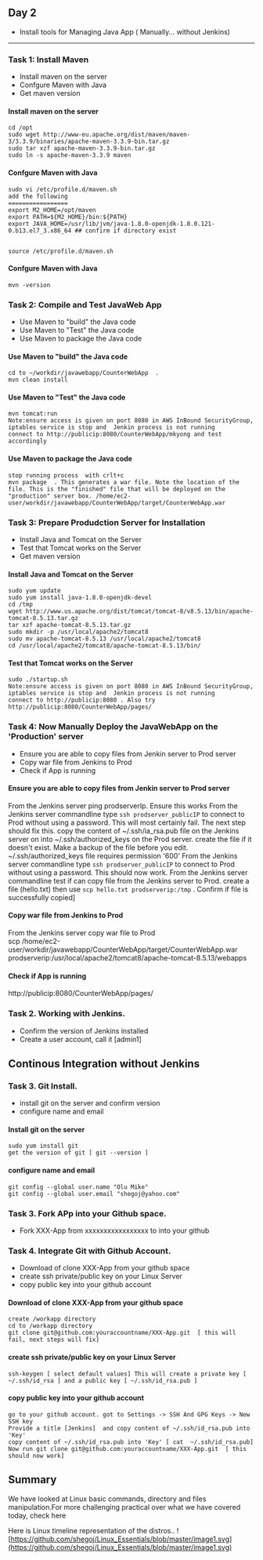 
## Day 2

- Install tools for Managing Java App ( Manually... without Jenkins)


---

###  Task 1: Install Maven 

- Install maven on the server
- Confgure Maven with Java
- Get maven version


#### Install maven on the server

    cd /opt
    sudo wget http://www-eu.apache.org/dist/maven/maven-3/3.3.9/binaries/apache-maven-3.3.9-bin.tar.gz 
    sudo tar xzf apache-maven-3.3.9-bin.tar.gz
    sudo ln -s apache-maven-3.3.9 maven 

#### Confgure Maven with Java

    sudo vi /etc/profile.d/maven.sh
    add the following 
    =================
    export M2_HOME=/opt/maven
    export PATH=${M2_HOME}/bin:${PATH}
    export JAVA_HOME=/usr/lib/jvm/java-1.8.0-openjdk-1.8.0.121-0.b13.el7_3.x86_64 ## confirm if directory exist


    source /etc/profile.d/maven.sh

#### Confgure Maven with Java
    mvn -version



###  Task 2: Compile and Test JavaWeb App 

- Use Maven to "build" the Java code
- Use Maven to "Test" the Java code
- Use Maven to package the Java code

    
#### Use Maven to "build" the Java code

    cd to ~/workdir/javawebapp/CounterWebApp  . 
    mvn clean install  


#### Use Maven to "Test" the Java code  

    mvn tomcat:run
    Note:ensure access is given on port 8080 in AWS InBound SecurityGroup, iptables service is stop and  Jenkin process is not running
    connect to http://publicip:8080/CounterWebApp/mkyong and test accordingly


#### Use Maven to package the Java code

    stop running process  with crlt+c
    mvn package  . This generates a war file. Note the location of the file. This is the "finished" file that will be deployed on the "production" server box. /home/ec2-user/workdir/javawebapp/CounterWebApp/target/CounterWebApp.war



###  Task 3: Prepare Produdction Server for Installation

- Install Java and Tomcat on the Server
- Test that Tomcat works on the Server
- Get maven version


#### Install Java and Tomcat on the Server

    sudo yum update
    sudo yum install java-1.8.0-openjdk-devel
    cd /tmp
    wget http://www.us.apache.org/dist/tomcat/tomcat-8/v8.5.13/bin/apache-tomcat-8.5.13.tar.gz
    tar xzf apache-tomcat-8.5.13.tar.gz 
    sudo mkdir -p /usr/local/apache2/tomcat8
    sudo mv apache-tomcat-8.5.13 /usr/local/apache2/tomcat8
    cd /usr/local/apache2/tomcat8/apache-tomcat-8.5.13/bin/

    

#### Test that Tomcat works on the Server

    sudo ./startup.sh 
    Note:ensure access is given on port 8080 in AWS InBound SecurityGroup, iptables service is stop and  Jenkin process is not running
    connect to http://publicip:8080 . Also try http://publicip:8080/CounterWebApp/pages/


###  Task 4: Now Manually Deploy the JavaWebApp on the 'Production' server 

- Ensure you are able to copy files from Jenkin server to Prod server
- Copy war file from Jenkins to Prod
- Check if App is running

#### Ensure you are able to copy files from Jenkin server to Prod server
   From the Jenkins server ping prodserverIp. Ensure this works
   From the Jenkins server commandline type `ssh prodserver_publicIP`   to connect to Prod without using a password. This will most certainly fail. The next step should fix this.
   copy the content of ~/.ssh/ia_rsa.pub file on the Jenkins server on into ~/.ssh/authorized_keys on the Prod server. create the file if it doesn't exist. Make a backup of the file before you edit. ~/.ssh/authorized_keys file requires permission '600'
    From the Jenkins server commandline type `ssh prodserver_publicIP`   to connect to Prod without using a password. This should now work.
    From the Jenkins server commandline test if can copy file from the Jenkins server to Prod. create a file (hello.txt) then use `scp hello.txt prodserverip:/tmp` . Confirm if file is successfully copied]


#### Copy war file from Jenkins to Prod
   From the Jenkins server copy war file to Prod  
   scp /home/ec2-user/workdir/javawebapp/CounterWebApp/target/CounterWebApp.war prodserverip:/usr/local/apache2/tomcat8/apache-tomcat-8.5.13/webapps

#### Check if App is running
   http://publicip:8080/CounterWebApp/pages/










### Task 2. Working with Jenkins.

- Confirm the version of Jenkins installed
- Create a user account, call it [admin1]


## Continous Integration without Jenkins


### Task 3. Git Install.

- install git on the server and confirm version
- configure name and email

#### Install git on the server

    sudo yum install git
    get the version of git [ git --version ]

#### configure name and email

    git config --global user.name "Olu Mike"
    git config --global user.email "shegoj@yahoo.com"

### Task 3. Fork APp into your Github space.

- Fork XXX-App from xxxxxxxxxxxxxxxxx to into your github



### Task 4. Integrate Git with Github Account.

- Download of clone XXX-App from your github space
- create ssh private/public key on your Linux Server
- copy public key into your github account 

#### Download of clone XXX-App from your github space

    create /workapp directory
    cd to /workapp directory
    git clone git@github.com:youraccountname/XXX-App.git  [ this will fail, next steps will fix]

#### create ssh private/public key on your Linux Server

    ssh-keygen [ select default values] This will create a private key [ ~/.ssh/id_rsa ] and a public key [ ~/.ssh/id_rsa.pub ]

#### copy public key into your github account 

    go to your github account. got to Settings -> SSH And GPG Keys -> New SSH key
    Provide a title [Jenkins]  and copy content of ~/.ssh/id_rsa.pub into 'Key'
    copy content of ~/.ssh/id_rsa.pub into 'Key' [ cat  ~/.ssh/id_rsa.pub]
    Now run git clone git@github.com:youraccountname/XXX-App.git  [ this should now work]




## Summary

We have looked at Linux basic commands, directory and files manipulation.For more challenging practical over what we have covered today, check here

Here is Linux timeline representation of the distros.. ![https://github.com/shegoj/Linux_Essentials/blob/master/image1.svg](https://github.com/shegoj/Linux_Essentials/blob/master/image1.svg)
